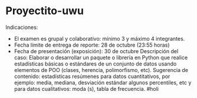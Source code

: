 # Proyectito-uwu
Indicaciones:
- El examen es grupal y colaborativo: mínimo 3 y máximo 4 integrantes.
- Fecha límite de entrega de reporte: 28 de octubre (23:55 horas)
- Fecha de presentación (exposición): 30 de octubre
Descripción del caso:
Elaborar o desarrollar un paquete o librería en Python que realice estadísticas básicas o estándares de un conjunto de datos usando elementos de POO (clases, herencia, polimorfismo, etc). Sugerencia de contenido: estadísticas resúmenes para datos cuantitativos, por ejemplo: media, mediana, desviación estándar algunos percentiles, etc y para datos cualitativos: moda (s), tabla de frecuencia.
#holi
